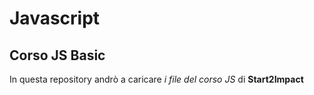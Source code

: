 # Javascript
## Corso JS Basic

In questa repository andrò a caricare *i file del corso JS* di **Start2Impact**


